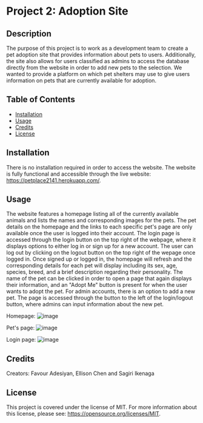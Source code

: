 # Project 2: Adoption Site

## Description 

The purpose of this project is to work as a development team to create a pet adoption site that provides information about pets to users. Additionally, the site also allows for users classified as admins to access the database directly from the website in order to add new pets to the selection. We wanted to provide a platform on which pet shelters may use to give users information on pets that are currently available for adoption. 

## Table of Contents

- [Installation](#installation)
- [Usage](#usage)
- [Credits](#credits)
- [License](#license)

## Installation

There is no installation required in order to access the website. The website is fully functional and accessible through the live website: https://petplace2141.herokuapp.com/.

## Usage

The website features a homepage listing all of the currently available animals and lists the names and corresponding images for the pets. The pet details on the homepage and the links to each specific pet's page are only available once the user is logged into their account. The login page is accessed through the login button on the top right of the webpage, where it displays options to either log in or sign up for a new account. The user can log out by clicking on the logout button on the top right of the wepage once logged in. Once signed up or logged in, the homepage will refresh and the corresponding details for each pet will display including its sex, age, species, breed, and a brief description regarding their personality. The name of the pet can be clicked in order to open a page that again displays their information, and an "Adopt Me" button is present for when the user wants to adopt the pet. For admin accounts, there is an option to add a new pet. The page is accessed through the button to the left of the login/logout button, where admins can input information about the new pet. 

Homepage: 
![image]('./public/images/web.png')

Pet's page:
![image]('./public/images/pets-page.png)

Login page:
![image]('.public/images/login.png)

## Credits 

Creators: Favour Adesiyan, Ellison Chen and Sagiri Ikenaga

## License

This project is covered under the license of MIT. For more information about this license, please see: https://opensource.org/licenses/MIT.
